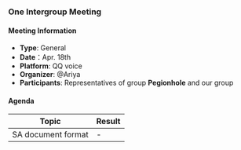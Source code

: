 ### One Intergroup Meeting

#### Meeting Information
- **Type**: General
- **Date**：Apr. 18th
- **Platform**: QQ voice
- **Organizer**: @Ariya
- **Participants**: Representatives of group **Pegionhole** and our group

#### Agenda
|Topic|Result|
|-|-|
|SA document format|-|

